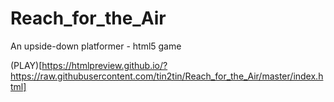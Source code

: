 # Reach_for_the_Air
An upside-down platformer - html5 game

(PLAY)[https://htmlpreview.github.io/?https://raw.githubusercontent.com/tin2tin/Reach_for_the_Air/master/index.html]


